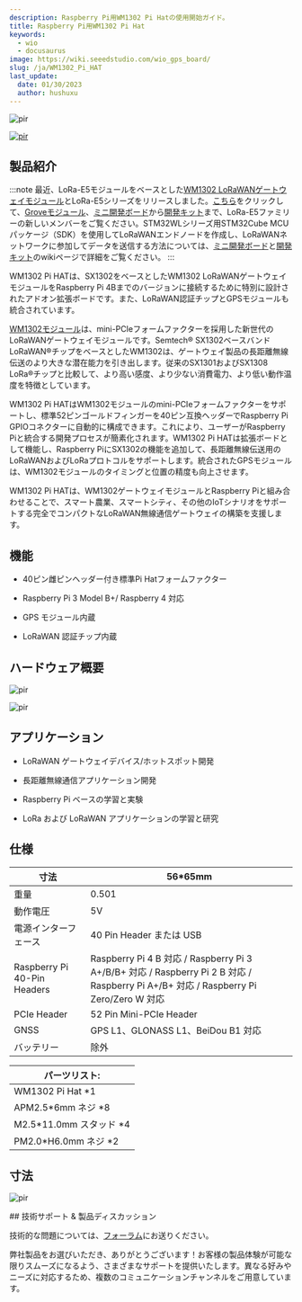 ```yaml
---
description: Raspberry Pi用WM1302 Pi Hatの使用開始ガイド。
title: Raspberry Pi用WM1302 Pi Hat
keywords:
  - wio 
  - docusaurus
image: https://wiki.seeedstudio.com/wio_gps_board/
slug: /ja/WM1302_Pi_HAT
last_update:
  date: 01/30/2023
  author: hushuxu
---
```


<!-- ![](https://media-cdn.seeedstudio.com/media/catalog/product/cache/9d0ce51a71ce6a79dfa2a98d65a0f0bd/w/m/wm1302_pihat_preview-16_1.png) -->
<p style={{textAlign: 'center'}}><img src="https://media-cdn.seeedstudio.com/media/catalog/product/cache/9d0ce51a71ce6a79dfa2a98d65a0f0bd/w/m/wm1302_pihat_preview-16_1.png" alt="pir" width={600} height="auto" /></p>

<!-- <p style="text-align:center"><a href="https://www.seeedstudio.com/WM1302-Pi-Hat-p-4897.html" target="_blank"><img src="https://files.seeedstudio.com/wiki/Seeed-WiKi/docs/images/get_one_now.png" border=0 /></a></p>  -->
[<p><img src="https://files.seeedstudio.com/wiki/common/Get_One_Now_Banner.png" alt="pir" width={600} height="auto" /></p>](https://www.seeedstudio.com/WM1302-Pi-Hat-p-4897.html)

## 製品紹介

:::note
        最近、LoRa-E5モジュールをベースとした[WM1302 LoRaWANゲートウェイモジュール](https://wiki.seeedstudio.com/WM1302_module/)とLoRa-E5シリーズをリリースしました。[こちら](https://www.seeedstudio.com/lora-c-755.html?product_list_stock=3)をクリックして、[Groveモジュール](https://wiki.seeedstudio.com/Grove_LoRa_E5_New_Version/)、[ミニ開発ボード](https://wiki.seeedstudio.com/LoRa_E5_mini/)から[開発キット](https://wiki.seeedstudio.com/LoRa_E5_Dev_Board/)まで、LoRa-E5ファミリーの新しいメンバーをご覧ください。STM32WLシリーズ用STM32Cube MCUパッケージ（SDK）を使用してLoRaWANエンドノードを作成し、LoRaWANネットワークに参加してデータを送信する方法については、[ミニ開発ボード](https://wiki.seeedstudio.com/LoRa_E5_mini/)と[開発キット](https://wiki.seeedstudio.com/LoRa_E5_Dev_Board/)のwikiページで詳細をご覧ください。
:::

WM1302 Pi HATは、SX1302をベースとしたWM1302 LoRaWANゲートウェイモジュールをRaspberry Pi 4Bまでのバージョンに接続するために特別に設計されたアドオン拡張ボードです。また、LoRaWAN認証チップとGPSモジュールも統合されています。

[WM1302モジュール](https://www.seeedstudio.com/WM1302-LoRaWAN-Gateway-Module-SPI-EU868-p-4889.html)は、mini-PCIeフォームファクターを採用した新世代のLoRaWANゲートウェイモジュールです。Semtech® SX1302ベースバンドLoRaWAN®チップをベースとしたWM1302は、ゲートウェイ製品の長距離無線伝送のより大きな潜在能力を引き出します。従来のSX1301およびSX1308 LoRa®チップと比較して、より高い感度、より少ない消費電力、より低い動作温度を特徴としています。

WM1302 Pi HATはWM1302モジュールのmini-PCIeフォームファクターをサポートし、標準52ピンゴールドフィンガーを40ピン互換ヘッダーでRaspberry Pi GPIOコネクターに自動的に構成できます。これにより、ユーザーがRaspberry Piと統合する開発プロセスが簡素化されます。WM1302 Pi HATは拡張ボードとして機能し、Raspberry PiにSX1302の機能を追加して、長距離無線伝送用のLoRaWANおよびLoRaプロトコルをサポートします。統合されたGPSモジュールは、WM1302モジュールのタイミングと位置の精度も向上させます。

WM1302 Pi HATは、WM1302ゲートウェイモジュールとRaspberry Piと組み合わせることで、スマート農業、スマートシティ、その他のIoTシナリオをサポートする完全でコンパクトなLoRaWAN無線通信ゲートウェイの構築を支援します。

## 機能

- 40ピン雌ピンヘッダー付き標準Pi Hatフォームファクター

- Raspberry Pi 3 Model B+/ Raspberry 4 対応

- GPS モジュール内蔵

- LoRaWAN 認証チップ内蔵

## ハードウェア概要

<!-- ![](https://files.seeedstudio.com/products/113100022/5371617183671_.pic_hd.jpg) -->
<p style={{textAlign: 'center'}}><img src="https://files.seeedstudio.com/products/113100022/5371617183671_.pic_hd.jpg" alt="pir" width={600} height="auto" /></p>

<p style={{textAlign: 'center'}}><img src="https://files.seeedstudio.com/products/113100022/pi%20hat.png" alt="pir" width={600} height="auto" /></p>

## アプリケーション

- LoRaWAN ゲートウェイデバイス/ホットスポット開発

- 長距離無線通信アプリケーション開発

- Raspberry Pi ベースの学習と実験

- LoRa および LoRaWAN アプリケーションの学習と研究

## 仕様

<table class="tg">
<thead>
  <tr>
    <th >寸法</th>
    <th >56*65mm</th>
  </tr>
</thead>
<tbody>
  <tr>
    <td >重量</td>
    <td >0.501</td>
  </tr>
  <tr>
    <td>動作電圧</td>
    <td >5V</td>
  </tr>
  <tr>
    <td >電源インターフェース</td>
    <td >40 Pin Header または USB</td>
  </tr>
  <tr>
    <td >Raspberry Pi 40-Pin Headers</td>
    <td >Raspberry Pi 4 B 対応 / Raspberry Pi 3 A+/B/B+ 対応 / Raspberry Pi 2 B 対応 / Raspberry Pi A+/B+ 対応 /   Raspberry Pi Zero/Zero W 対応</td>
  </tr>
  <tr>
    <td >PCIe Header</td>
    <td >52 Pin Mini-PCIe Header</td>
  </tr>
  <tr>
    <td >GNSS</td>
    <td >GPS L1、GLONASS L1、BeiDou B1 対応</td>
  </tr>
  <tr>
    <td >バッテリー</td>
    <td >除外</td>
  </tr>
</tbody>
</table>

<table class="tg">
<thead>
  <tr><th class="tg-f2tp" colspan="2">パーツリスト:</th></tr>
</thead>
<tbody>
  <tr>
    <td class="tg-uu1j" colspan="2">WM1302 Pi Hat *1</td>
  </tr>
  <tr>
    <td class="tg-uu1j" colspan="2">APM2.5*6mm ネジ *8</td>
  </tr>
  <tr>
    <td class="tg-uu1j" colspan="2">M2.5*11.0mm スタッド *4</td>
  </tr>
  <tr>
    <td class="tg-uu1j" colspan="2">PM2.0*H6.0mm ネジ *2</td>
  </tr>
</tbody>
</table>

## 寸法

<!-- ![](https://files.seeedstudio.com/products/113100022/WM1302%20PiHat_Size-17.png) -->
<p style={{textAlign: 'center'}}><img src="https://files.seeedstudio.com/products/113100022/WM1302%20PiHat_Size-17.png" alt="pir" width={600} height="auto" /></p>
## 技術サポート & 製品ディスカッション

技術的な問題については、[フォーラム](http://forum.seeedstudio.com/)にお送りください。

弊社製品をお選びいただき、ありがとうございます！お客様の製品体験が可能な限りスムーズになるよう、さまざまなサポートを提供いたします。異なる好みやニーズに対応するため、複数のコミュニケーションチャンネルをご用意しています。

<div class="button_tech_support_container">
<a href="https://forum.seeedstudio.com/" class="button_forum"></a>
<a href="https://www.seeedstudio.com/contacts" class="button_email"></a>
</div>

<div class="button_tech_support_container">
<a href="https://discord.gg/eWkprNDMU7" class="button_discord"></a>
<a href="https://github.com/Seeed-Studio/wiki-documents/discussions/69" class="button_discussion"></a>
</div>

